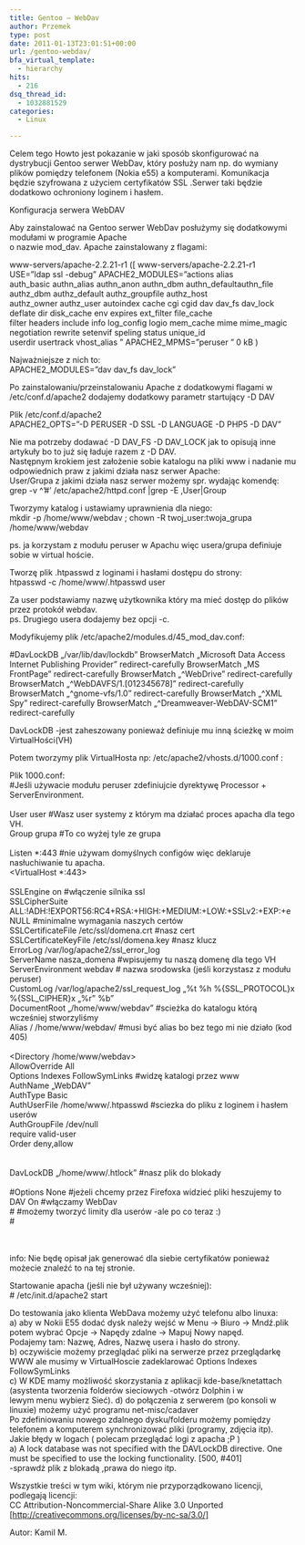 ```yaml
---
title: Gentoo – WebDav
author: Przemek
type: post
date: 2011-01-13T23:01:51+00:00
url: /gentoo-webdav/
bfa_virtual_template:
  - hierarchy
hits:
  - 216
dsq_thread_id:
  - 1032881529
categories:
  - Linux

---
```

Celem tego Howto jest pokazanie w jaki sposób skonfigurować na dystrybucji Gentoo serwer WebDav, który posłuży nam np. do wymiany  
plików pomiędzy telefonem (Nokia e55) a komputerami. Komunikacja będzie szyfrowana z użyciem certyfikatów SSL .Serwer taki będzie dodatkowo ochroniony loginem i hasłem.

<!--more-->

Konfiguracja serwera WebDAV

Aby zainstalować na Gentoo serwer WebDav posłużymy się dodatkowymi modułami w programie Apache  
o nazwie mod_dav. Apache zainstalowany z flagami:

www-servers/apache-2.2.21-r1 ([ www-servers/apache-2.2.21-r1 USE=&#8221;ldap ssl -debug&#8221; APACHE2_MODULES=&#8221;actions alias  
auth\_basic authn\_alias authn\_anon authn\_dbm authn\_defaultauthn\_file authz\_dbm authz\_default authz\_groupfile authz\_host  
authz\_owner authz\_user autoindex cache cgi cgid dav dav\_fs dav\_lock deflate dir disk\_cache env expires ext\_filter file_cache  
filter headers include info log\_config logio mem\_cache mime mime\_magic negotiation rewrite setenvif speling status unique\_id  
userdir usertrack vhost\_alias &#8221; APACHE2\_MPMS=&#8221;peruser &#8221; 0 kB )

Najważniejsze z nich to:  
APACHE2\_MODULES=&#8221;dav dav\_fs dav_lock&#8221;

Po zainstalowaniu/przeinstalowaniu Apache z dodatkowymi flagami w /etc/conf.d/apache2 dodajemy dodatkowy parametr startujący -D DAV

Plik /etc/conf.d/apache2  
APACHE2_OPTS=&#8221;-D PERUSER -D SSL -D LANGUAGE -D PHP5 -D DAV&#8221;

Nie ma potrzeby dodawać -D DAV\_FS -D DAV\_LOCK jak to opisują inne artykuły bo to już się ładuje razem z -D DAV.  
Następnym krokiem jest założenie sobie katalogu na pliki www i nadanie mu odpowiednich praw z jakimi działa nasz serwer Apache:  
User/Grupa z jakimi działa nasz serwer możemy spr. wydając komendę:  
grep -v ^&#8217;#’ /etc/apache2/httpd.conf |grep -E ‚User|Group

Tworzymy katalog i ustawiamy uprawnienia dla niego:  
mkdir -p /home/www/webdav ; chown -R twoj\_user:twoja\_grupa /home/www/webdav

ps. ja korzystam z modułu peruser w Apachu więc usera/grupa definiuje sobie w virtual hoście.

Tworzę plik .htpasswd z loginami i hasłami dostępu do strony:  
htpasswd -c /home/www/.htpasswd user

Za user podstawiamy nazwę użytkownika który ma mieć dostęp do plików przez protokół webdav.  
ps. Drugiego usera dodajemy bez opcji -c.

Modyfikujemy plik /etc/apache2/modules.d/45\_mod\_dav.conf:

<IfDefine DAV>  
#DavLockDB &#8222;/var/lib/dav/lockdb&#8221;  
<IfModule setenvif_module>  
BrowserMatch &#8222;Microsoft Data Access Internet Publishing Provider&#8221; redirect-carefully  
BrowserMatch &#8222;MS FrontPage&#8221; redirect-carefully  
BrowserMatch &#8222;^WebDrive&#8221; redirect-carefully  
BrowserMatch &#8222;^WebDAVFS/1.[012345678]&#8221; redirect-carefully  
BrowserMatch &#8222;^gnome-vfs/1.0&#8221; redirect-carefully  
BrowserMatch &#8222;^XML Spy&#8221; redirect-carefully  
BrowserMatch &#8222;^Dreamweaver-WebDAV-SCM1&#8221; redirect-carefully  
</IfModule>  
</IfDefine>

DavLockDB -jest zaheszowany ponieważ definiuje mu inną ścieżkę w moim VirtualHości(VH)

Potem tworzymy plik VirtualHosta np: /etc/apache2/vhosts.d/1000.conf :

Plik 1000.conf:  
#Jeśli używacie modułu peruser zdefiniujcie dyrektywę Processor + ServerEnvironment.  
<Processor webdav>  
User user #Wasz user systemy z którym ma działać proces apacha dla tego VH.  
Group grupa #To co wyżej tyle ze grupa  
</Processor>  
Listen *:443 #nie używam domyślnych configów więc deklaruje nasłuchiwanie tu apacha.  
<VirtualHost *:443>  
<IfModule mod_ssl.c>  
SSLEngine on #włączenie silnika ssl  
SSLCipherSuite ALL:!ADH:!EXPORT56:RC4+RSA:+HIGH:+MEDIUM:+LOW:+SSLv2:+EXP:+eNULL #minimalne wymagania naszych certów  
SSLCertificateFile /etc/ssl/domena.crt #nasz cert  
SSLCertificateKeyFile /etc/ssl/domena.key #nasz klucz  
ErrorLog /var/log/apache2/ssl\_error\_log  
ServerName nasza_domena #wpisujemy tu naszą domenę dla tego VH  
ServerEnvironment webdav # nazwa srodowska (jeśli korzystasz z modułu peruser)  
CustomLog /var/log/apache2/ssl\_request\_log &#8222;%t %h %{SSL\_PROTOCOL}x %{SSL\_CIPHER}x &#8222;%r&#8221; %b&#8221;  
DocumentRoot &#8222;/home/www/webdav&#8221; #scieżka do katalogu którą wcześniej stworzyliśmy  
Alias / /home/www/webdav/ #musi być alias bo bez tego mi nie działo (kod 405)  
</IfModule>  
<Directory /home/www/webdav>  
AllowOverride All  
Options Indexes FollowSymLinks #widzę katalogi przez www  
AuthName &#8222;WebDAV&#8221;  
AuthType Basic  
AuthUserFile /home/www/.htpasswd #sciezka do pliku z loginem i hasłem userów  
AuthGroupFile /dev/null  
require valid-user  
Order deny,allow  
</Directory>  
<IfModule mod_dav.c>  
DavLockDB &#8222;/home/www/.htlock&#8221; #nasz plik do blokady  
<Location />  
#Options None #jeżeli chcemy przez Firefoxa widzieć pliki heszujemy to  
DAV On #włączamy WebDav  
#<Limit GET PUT POST DELETE PROPFIND PROPPATCH MKCOL COPY MOVE LOCK UNLOCK> #możemy tworzyć limity dla userów -ale po co teraz :)  
#</Limit>  
</Location>  
</IfModule>  
</VirtualHost>

info: Nie będę opisał jak generować dla siebie certyfikatów ponieważ możecie znaleźć to na tej stronie.

Startowanie apacha (jeśli nie był używany wcześniej):  
\# /etc/init.d/apache2 start

Do testowania jako klienta WebDava możemy użyć telefonu albo linuxa:  
a) aby w Nokii E55 dodać dysk należy wejść w Menu -> Biuro -> Mndź.plik potem wybrać Opcje -> Napędy zdalne -> Mapuj Nowy napęd.  
Podajemy tam: Nazwę, Adres, Nazwę usera i hasło do strony.  
b) oczywiście możemy przeglądać pliki na serwerze przez przeglądarkę WWW ale musimy w VirtualHoscie zadeklarować Options Indexes  
FollowSymLinks  
c) W KDE mamy możliwość skorzystania z aplikacji kde-base/knetattach (asystenta tworzenia folderów sieciowych -otwórz Dolphin i w  
lewym menu wybierz Sieć). d) do połączenia z serwerem (po konsoli w linuxie) możemy użyć programu net-misc/cadaver  
Po zdefiniowaniu nowego zdalnego dysku/folderu możemy pomiędzy telefonem a komputerem synchronizować pliki (programy, zdjęcia itp).  
Jakie błędy w logach ( polecam przeglądać logi z apacha ;P )  
a) A lock database was not specified with the DAVLockDB directive. One must be specified to use the locking functionality. [500, #401]  
-sprawdż plik z blokadą ,prawa do niego itp.

Wszystkie treści w tym wiki, którym nie przyporządkowano licencji, podlegają licencji:  
CC Attribution-Noncommercial-Share Alike 3.0 Unported [http://creativecommons.org/licenses/by-nc-sa/3.0/]

Autor: Kamil M.